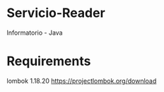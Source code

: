# Servicio-Reader
Informatorio - Java
# Requirements
 
  lombok 1.18.20
  https://projectlombok.org/download
